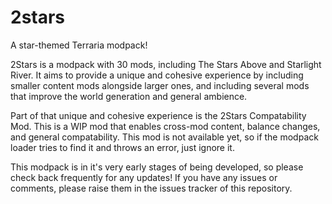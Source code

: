 # 2stars
A star-themed Terraria modpack!

2Stars is a modpack with 30 mods, including The Stars Above and Starlight River. It aims to provide a unique and cohesive experience by including smaller content mods alongside larger ones, and including several mods that improve the world generation and general ambience.

Part of that unique and cohesive experience is the 2Stars Compatability Mod. This is a WIP mod that enables cross-mod content, balance changes, and general compatability. This mod is not available yet, so if the modpack loader tries to find it and throws an error, just ignore it.

This modpack is in it's very early stages of being developed, so please check back frequently for any updates! If you have any issues or comments, please raise them in the issues tracker of this repository.
